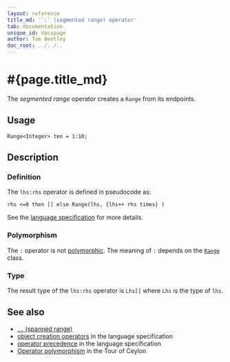 ```yaml
---
layout: reference
title_md: '`:` (segmented range) operator'
tab: documentation
unique_id: docspage
author: Tom Bentley
doc_root: ../../..
---
```


# #{page.title_md}

The *segmented range* operator creates a `Range` from its endpoints.

## Usage 

<!-- try: -->
    Range<Integer> ten = 1:10;

## Description


### Definition

The `lhs:rhs` operator is defined in pseudocode as:

<!-- check:none -->
<!-- try: -->
    rhs <=0 then [] else Range(lhs, {lhs++ rhs times} )

See the [language specification](#{site.urls.spec_current}#constructors) for 
more details.

### Polymorphism

The `:` operator is not [polymorphic](#{page.doc_root}/reference/operator/operator-polymorphism). 
The meaning of `:` depends on the 
[`Range`](#{site.urls.apidoc_1_0}/Range.type.html) 
class.

### Type

The result type of the `lhs:rhs` operator is `Lhs[]` where `Lhs` is the type of `lhs`.

## See also

* [`..` (spanned range)](../spanned-range)
* [object creation operators](#{site.urls.spec_current}#constructors) in the 
  language specification
* [operator precedence](#{site.urls.spec_current}#operatorprecedence) in the 
  language specification
* [Operator polymorphism](#{page.doc_root}/tour/language-module/#operator_polymorphism) 
  in the Tour of Ceylon

